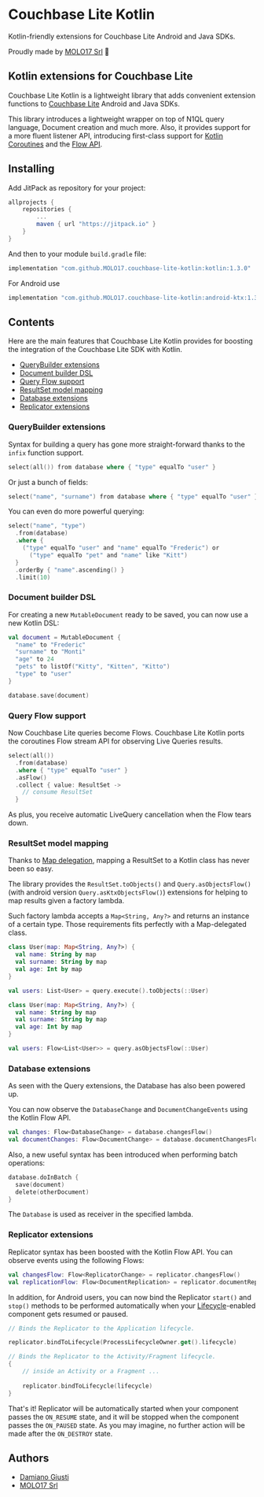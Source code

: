 # Couchbase Lite Kotlin

Kotlin-friendly extensions for Couchbase Lite Android and Java SDKs.

Proudly made by [MOLO17 Srl](https://molo17.com/) 🚀

## Kotlin extensions for Couchbase Lite

Couchbase Lite Kotlin is a lightweight library that adds convenient
extension functions to [Couchbase Lite](https://docs.couchbase.com/couchbase-lite/current/java-android.html)
Android and Java SDKs.

This library introduces a lightweight wrapper on top of N1QL query language,
Document creation and much more. Also, it provides support for a more
fluent listener API, introducing first-class support for
[Kotlin Coroutines](https://kotlinlang.org/docs/reference/coroutines-overview.html) and the
[Flow API](https://kotlinlang.org/docs/reference/coroutines/flow.html).

## Installing

Add JitPack as repository for your project:

```groovy
allprojects {
    repositories {
        ...
        maven { url "https://jitpack.io" }
    }
}
```

And then to your module `build.gradle` file:

```groovy
implementation "com.github.MOLO17.couchbase-lite-kotlin:kotlin:1.3.0"
```

For Android use

```groovy
implementation "com.github.MOLO17.couchbase-lite-kotlin:android-ktx:1.3.0"
```

## Contents

Here are the main features that Couchbase Lite Kotlin provides for
boosting the integration of the Couchbase Lite SDK with Kotlin.

- [QueryBuilder extensions](#querybuilder-extensions)
- [Document builder DSL](#document-builder-dsl)
- [Query Flow support](#query-flow-support)
- [ResultSet model mapping](#resultset-model-mapping)
- [Database extensions](#database-extensions)
- [Replicator extensions](#replicator-extensions)

### QueryBuilder extensions

Syntax for building a query has gone more straight-forward thanks to the
`infix` function support.

```kotlin
select(all()) from database where { "type" equalTo "user" }
```

Or just a bunch of fields:

```kotlin
select("name", "surname") from database where { "type" equalTo "user" }
```

You can even do more powerful querying:

```kotlin
select("name", "type")
  .from(database)
  .where { 
    ("type" equalTo "user" and "name" equalTo "Frederic") or
      ("type" equalTo "pet" and "name" like "Kitt") 
  }
  .orderBy { "name".ascending() }
  .limit(10)
```

### Document builder DSL

For creating a new `MutableDocument` ready to be saved, you can now use
a new Kotlin DSL:

```kotlin
val document = MutableDocument {
  "name" to "Frederic"
  "surname" to "Monti"
  "age" to 24
  "pets" to listOf("Kitty", "Kitten", "Kitto")
  "type" to "user"
}

database.save(document)
```

### Query Flow support

Now Couchbase Lite queries become Flows. Couchbase Lite Kotlin ports
the coroutines Flow stream API for observing Live Queries results.

```kotlin
select(all())
  .from(database)
  .where { "type" equalTo "user" }
  .asFlow()
  .collect { value: ResultSet -> 
    // consume ResultSet
  }
```

As plus, you receive automatic LiveQuery cancellation when the Flow tears down.

### ResultSet model mapping

Thanks to [Map delegation](https://kotlinlang.org/docs/reference/delegated-properties.html#storing-properties-in-a-map),
mapping a ResultSet to a Kotlin class has never been so easy.

The library provides the `ResultSet.toObjects()` and `Query.asObjectsFlow()` (with android version `Query.asKtxObjectsFlow()`)
extensions for helping to map results given a factory lambda.

Such factory lambda accepts a `Map<String, Any?>` and returns an instance
of a certain type. Those requirements fits perfectly with a Map-delegated
class.

```kotlin
class User(map: Map<String, Any?>) {
  val name: String by map
  val surname: String by map
  val age: Int by map
}

val users: List<User> = query.execute().toObjects(::User)
```

```kotlin
class User(map: Map<String, Any?>) {
  val name: String by map
  val surname: String by map
  val age: Int by map
}

val users: Flow<List<User>> = query.asObjectsFlow(::User)
```

### Database extensions

As seen with the Query extensions, the Database has also been powered up.

You can now observe the `DatabaseChange` and `DocumentChangeEvents` using
the Kotlin Flow API.

```kotlin
val changes: Flow<DatabaseChange> = database.changesFlow()
val documentChanges: Flow<DocumentChange> = database.documentChangesFlow(docId)
```

Also, a new useful syntax has been introduced when performing batch operations:

```kotlin
database.doInBatch {
  save(document)
  delete(otherDocument)
}
```

The `Database` is used as receiver in the specified lambda.

### Replicator extensions

Replicator syntax has been boosted with the Kotlin Flow API. You can
observe events using the following Flows:

```kotlin
val changesFlow: Flow<ReplicatorChange> = replicator.changesFlow()
val replicationFlow: Flow<DocumentReplication> = replicator.documentReplicationFlow()
```

In addition, for Android users, you can now bind the Replicator
`start()` and `stop()` methods to be performed automatically when your
[Lifecycle](https://developer.android.com/jetpack/androidx/releases/lifecycle)-enabled
component gets resumed or paused.

```kotlin
// Binds the Replicator to the Application lifecycle.

replicator.bindToLifecycle(ProcessLifecycleOwner.get().lifecycle)
```

```kotlin
// Binds the Replicator to the Activity/Fragment lifecycle.
{
    // inside an Activity or a Fragment ...
    
    replicator.bindToLifecycle(lifecycle)
}
```

That's it! Replicator will be automatically started when your component
passes the `ON_RESUME` state, and it will be stopped when the component
passes the `ON_PAUSED` state. As you may imagine, no further action will
be made after the `ON_DESTROY` state.

## Authors

- [Damiano Giusti](https://github.com/damianogiusti/)
- [MOLO17 Srl](https://molo17.com/)
